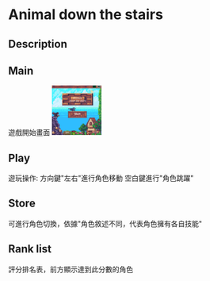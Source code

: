 # Animal down the stairs
## Description
## Main
遊戲開始畫面
<img src="https://github.com/ShawnChen0817/ImgDataBase/blob/main/start.png" width="100px">
## Play
遊玩操作: 
方向鍵"左右"進行角色移動
空白鍵進行"角色跳躍"
## Store
可進行角色切換，依據"角色敘述不同，代表角色擁有各自技能"
## Rank list
評分排名表，前方顯示達到此分數的角色
